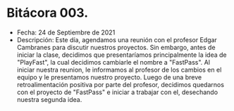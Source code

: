 # Bitácora 003.
- Fecha: 24 de Septiembre de 2021
- Descripción: Este día, agendamos una reunión con el profesor Edgar Cambranes para discutir nuestros proyectos. Sin embargo, antes de iniciar la clase, decidimos que presentaríamos principalmente la idea de "PlayFast", la cual decidimos cambiarle el nombre a "FastPass". Al iniciar nuestra reunion, le informamos al profesor de los cambios en el equipo y le presentamos nuestro proyecto. Luego de una breve retroalimentación positiva por parte del profesor, decidimos quedarnos con el proyecto de "FastPass" e iniciar a trabajar con el, desechando nuestra segunda idea.
